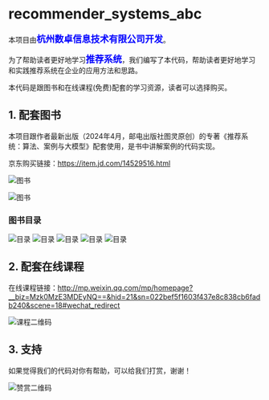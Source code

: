 # recommender_systems_abc

本项目由<font size="4" color="blue">**杭州数卓信息技术有限公司开发**</font>。

为了帮助读者更好地学习<font size="4" color="blue">**推荐系统**</font>，我们编写了本代码，帮助读者更好地学习和实践推荐系统在企业的应用方法和思路。


本代码是跟图书和在线课程(免费)配套的学习资源，读者可以选择购买。


## 1. 配套图书

本项目跟作者最新出版（2024年4月，邮电出版社图灵原创）的专著《推荐系统：算法、案例与大模型》配套使用，是书中讲解案例的代码实现。

京东购买链接：https://item.jd.com/14529516.html

![图书](./book/推荐系统-效果图大图.jpg)

![图书](./book/海报.jpg)


### 图书目录
![目录](./book/目录导图/1.png)
![目录](./book/目录导图/2.png)
![目录](./book/目录导图/3.png)
![目录](./book/目录导图/4.png)
![目录](./book/目录导图/5.png)


## 2. 配套在线课程
在线课程链接：http://mp.weixin.qq.com/mp/homepage?__biz=Mzk0MzE3MDEyNQ==&hid=21&sn=022bef5f1603f437e8c838cb6fadb240&scene=18#wechat_redirect

![课程二维码](./course/推荐系统.png)


## 3. 支持
如果觉得我们的代码对你有帮助，可以给我们打赏，谢谢！

![赞赏二维码](./img/赞赏二维码.jpg)
